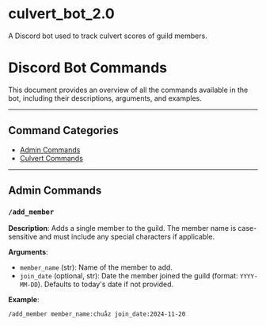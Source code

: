 # culvert_bot_2.0
A Discord bot used to track culvert scores of guild members.

# Discord Bot Commands

This document provides an overview of all the commands available in the bot, including their descriptions, arguments, and examples.

---

## Command Categories
- [Admin Commands](#admin-commands)
- [Culvert Commands](#culvert-commands)

---

## Admin Commands

### `/add_member`
**Description**: Adds a single member to the guild. The member name is case-sensitive and must include any special characters if applicable.

**Arguments**:
- `member_name` (str): Name of the member to add.
- `join_date` (optional, str): Date the member joined the guild (format: `YYYY-MM-DD`). Defaults to today's date if not provided.

**Example**:
```bash
/add_member member_name:chuåz join_date:2024-11-20


